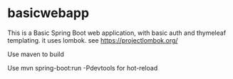 # basicwebapp
This is a Basic Spring Boot web application, with basic auth and thymeleaf templating.
it uses lombok. see https://projectlombok.org/

Use maven to build

Use
mvn spring-boot:run -Pdevtools
for hot-reload
